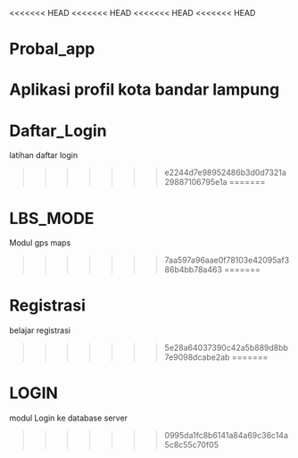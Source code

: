 <<<<<<< HEAD
<<<<<<< HEAD
<<<<<<< HEAD
<<<<<<< HEAD
# Probal_app
Aplikasi profil kota bandar lampung
=======
# Daftar_Login
latihan daftar login
>>>>>>> e2244d7e98952486b3d0d7321a29887106795e1a
=======
# LBS_MODE
Modul gps maps
>>>>>>> 7aa597a96aae0f78103e42095af386b4bb78a463
=======
# Registrasi
belajar registrasi
>>>>>>> 5e28a64037390c42a5b889d8bb7e9098dcabe2ab
=======
# LOGIN
modul Login ke database server
>>>>>>> 0995da1fc8b6141a84a69c36c14a5c8c55c70f05
